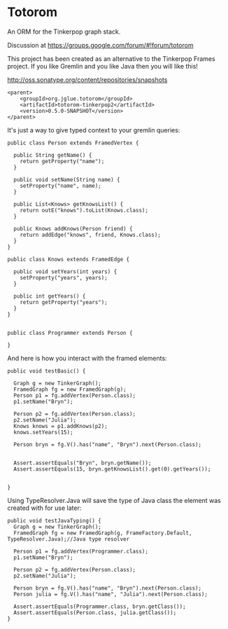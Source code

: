 Totorom
========

An ORM for the Tinkerpop graph stack.

Discussion at https://groups.google.com/forum/#!forum/totorom

This project has been created as an alternative to the Tinkerpop Frames project.
If you like Gremlin and you like Java then you will like this!

http://oss.sonatype.org/content/repositories/snapshots

    <parent>
        <groupId>org.jglue.totorom</groupId>
        <artifactId>totorom-tinkerpop2</artifactId>
        <version>0.5.0-SNAPSHOT</version>
    </parent>

It's just a way to give typed context to your gremlin queries:

    
    public class Person extends FramedVertex {
    
      public String getName() {
        return getProperty("name");
      }
      
      public void setName(String name) {
        setProperty("name", name);
      }

      public List<Knows> getKnowsList() {
        return outE("knows").toList(Knows.class);
      }
      
      public Knows addKnows(Person friend) {
        return addEdge("knows", friend, Knows.class);
      }
    }
    
    public class Knows extends FramedEdge {
    
      public void setYears(int years) {
        setProperty("years", years);
      }
      
      public int getYears() {
        return getProperty("years");
      }
    }
    
    
    public class Programmer extends Person {
    
    }
    
    
And here is how you interact with the framed elements:
    
    public void testBasic() {
    
      Graph g = new TinkerGraph();
      FramedGraph fg = new FramedGraph(g);
      Person p1 = fg.addVertex(Person.class);
      p1.setName("Bryn");
      
      Person p2 = fg.addVertex(Person.class);
      p2.setName("Julia");
      Knows knows = p1.addKnows(p2);
      knows.setYears(15);
      
      Person bryn = fg.V().has("name", "Bryn").next(Person.class);
      
      
      Assert.assertEquals("Bryn", bryn.getName());
      Assert.assertEquals(15, bryn.getKnowsList().get(0).getYears());
      
    
    }
    
Using TypeResolver.Java will save the type of Java class the element was created with for use later:
    
    public void testJavaTyping() {
      Graph g = new TinkerGraph();
      FramedGraph fg = new FramedGraph(g, FrameFactory.Default, TypeResolver.Java);//Java type resolver
      
      Person p1 = fg.addVertex(Programmer.class);
      p1.setName("Bryn");
      
      Person p2 = fg.addVertex(Person.class);
      p2.setName("Julia");
      
      Person bryn = fg.V().has("name", "Bryn").next(Person.class);
      Person julia = fg.V().has("name", "Julia").next(Person.class);
      
      Assert.assertEquals(Programmer.class, bryn.getClass());
      Assert.assertEquals(Person.class, julia.getClass());
    }
